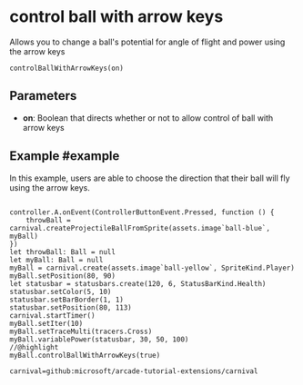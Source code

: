 # control ball with arrow keys

Allows you to change a ball's potential for angle of flight and power using the arrow keys

```sig
controlBallWithArrowKeys(on)
```

## Parameters

* **on**: Boolean that directs whether or not to allow control of ball with arrow keys


## Example #example

In this example, users are able to choose the direction that their ball will fly using the arrow keys.

```blocks

controller.A.onEvent(ControllerButtonEvent.Pressed, function () {
    throwBall = carnival.createProjectileBallFromSprite(assets.image`ball-blue`, myBall)
})
let throwBall: Ball = null
let myBall: Ball = null
myBall = carnival.create(assets.image`ball-yellow`, SpriteKind.Player)
myBall.setPosition(80, 90)
let statusbar = statusbars.create(120, 6, StatusBarKind.Health)
statusbar.setColor(5, 10)
statusbar.setBarBorder(1, 1)
statusbar.setPosition(80, 113)
carnival.startTimer()
myBall.setIter(10)
myBall.setTraceMulti(tracers.Cross)
myBall.variablePower(statusbar, 30, 50, 100)
//@highlight
myBall.controlBallWithArrowKeys(true)
```

```package
carnival=github:microsoft/arcade-tutorial-extensions/carnival
```